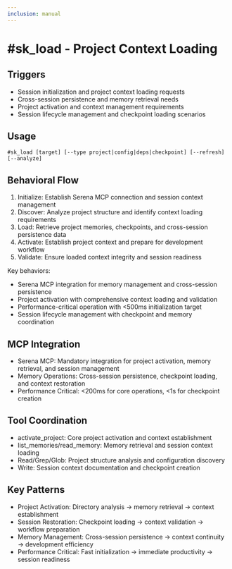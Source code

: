```yaml
---
inclusion: manual
---
```




# #sk_load - Project Context Loading

## Triggers
- Session initialization and project context loading requests
- Cross-session persistence and memory retrieval needs
- Project activation and context management requirements
- Session lifecycle management and checkpoint loading scenarios

## Usage
```
#sk_load [target] [--type project|config|deps|checkpoint] [--refresh] [--analyze]
```

## Behavioral Flow
1. Initialize: Establish Serena MCP connection and session context management
2. Discover: Analyze project structure and identify context loading requirements
3. Load: Retrieve project memories, checkpoints, and cross-session persistence data
4. Activate: Establish project context and prepare for development workflow
5. Validate: Ensure loaded context integrity and session readiness

Key behaviors:
- Serena MCP integration for memory management and cross-session persistence
- Project activation with comprehensive context loading and validation
- Performance-critical operation with <500ms initialization target
- Session lifecycle management with checkpoint and memory coordination

## MCP Integration
- Serena MCP: Mandatory integration for project activation, memory retrieval, and session management
- Memory Operations: Cross-session persistence, checkpoint loading, and context restoration
- Performance Critical: <200ms for core operations, <1s for checkpoint creation

## Tool Coordination
- activate_project: Core project activation and context establishment
- list_memories/read_memory: Memory retrieval and session context loading
- Read/Grep/Glob: Project structure analysis and configuration discovery
- Write: Session context documentation and checkpoint creation

## Key Patterns
- Project Activation: Directory analysis → memory retrieval → context establishment
- Session Restoration: Checkpoint loading → context validation → workflow preparation
- Memory Management: Cross-session persistence → context continuity → development efficiency
- Performance Critical: Fast initialization → immediate productivity → session readiness
